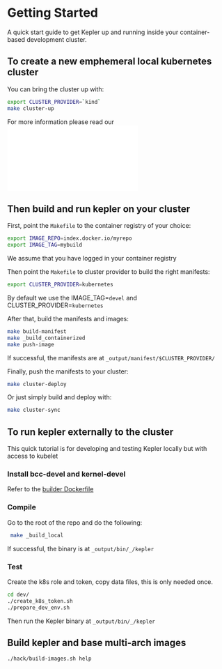 # Getting Started

A quick start guide to get Kepler up and running inside your container-based development cluster.

## To create a new emphemeral local kubernetes cluster
You can bring the cluster up with:
```bash
export CLUSTER_PROVIDER=`kind`
make cluster-up
```

For more information please read our ![How to use cluster-up](cluster-up/README.md)

## Then build and run kepler on your cluster

First, point the `Makefile` to the container registry of your choice:

```bash
export IMAGE_REPO=index.docker.io/myrepo
export IMAGE_TAG=mybuild
```

We assume that you have logged in your container registry

Then point the `Makefile` to cluster provider to build the right manifests:
```bash
export CLUSTER_PROVIDER=kubernetes
```

By default we use the IMAGE_TAG=`devel` and CLUSTER_PROVIDER=`kubernetes`

After that, build the manifests and images:
```bash
make build-manifest
make _build_containerized
make push-image
```

If successful, the manifests are at `_output/manifest/$CLUSTER_PROVIDER/`

Finally, push the manifests to your cluster:
```bash
make cluster-deploy
```

Or just simply build and deploy with:
```bash
make cluster-sync
```

## To run kepler externally to the cluster

This quick tutorial is for developing and testing Kepler locally but with access to kubelet

### Install bcc-devel and kernel-devel 

Refer to the [builder Dockerfile](https://github.com/sustainable-computing-io/kepler/blob/main/build/Dockerfile.builder)

### Compile 
Go to the root of the repo and do the following:

```bash
 make _build_local
```

If successful, the binary is at `_output/bin/_/kepler`

### Test

Create the k8s role and token, copy data files, this is only needed once.
```bash
cd dev/
./create_k8s_token.sh
./prepare_dev_env.sh
```

Then run the Kepler binary at `_output/bin/_/kepler`

## Build kepler and base multi-arch images
```bash
./hack/build-images.sh help
``` 
